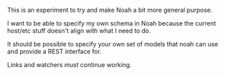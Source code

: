 This is an experiment to try and make Noah a bit more general purpose.

I want to be able to specify my own schema in Noah because the current host/etc
stuff doesn't align with what I need to do.

It should be possible to specify your own set of models that noah can use and
provide a REST interface for.

Links and watchers *must* continue working.
